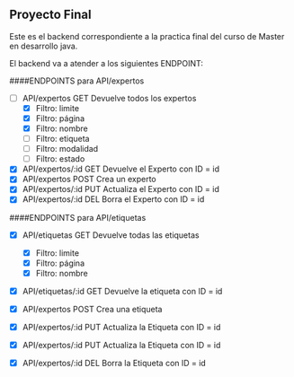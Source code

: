 ## Proyecto Final 
Este es el backend correspondiente a la practica final del curso de Master en desarrollo java.

El backend va a atender a los siguientes ENDPOINT:



####ENDPOINTS para API/expertos

- [ ] API/expertos      GET     Devuelve todos los expertos
  - [x] Filtro:  limite
  - [x] Filtro:  página
  - [x] Filtro:  nombre
  - [ ] Filtro:  etiqueta
  - [ ] Filtro:  modalidad
  - [ ] Filtro:  estado
- [x] API/expertos/:id  GET     Devuelve el Experto con ID = id
- [x] API/expertos      POST    Crea un experto
- [x] API/expertos/:id  PUT     Actualiza el Experto con ID = id
- [x] API/expertos/:id  DEL     Borra el Experto con ID = id 

####ENDPOINTS para API/etiquetas
- [x] API/etiquetas     GET     Devuelve todas las etiquetas
    - [x] Filtro: limite
    - [x] Filtro: página
    - [x] Filtro: nombre
- [X] API/etiquetas/:id     GET Devuelve la etiqueta con ID = id
- [X] API/expertos       POST Crea una etiqueta
- [X] API/expertos/:id PUT Actualiza la Etiqueta con ID = id
- [X] API/expertos/:id PUT Actualiza la Etiqueta con ID = id
- [X] API/expertos/:id DEL Borra la Etiqueta con ID = id

